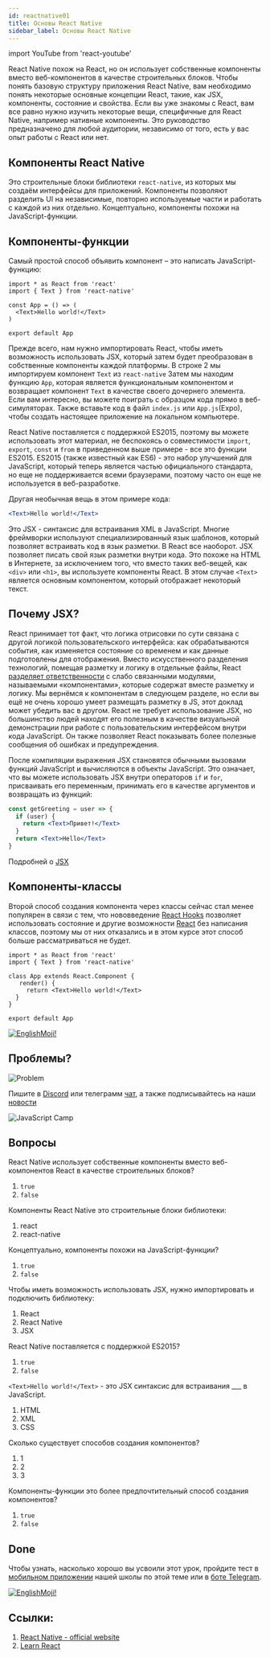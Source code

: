 ```yaml
---
id: reactnative01
title: Основы React Native
sidebar_label: Основы React Native
---
```

import YouTube from 'react-youtube'

<YouTube videoId="dZxmaET2swQ" />

React Native похож на React, но он использует собственные компоненты вместо веб-компонентов в качестве строительных блоков. Чтобы понять базовую структуру приложения React Native, вам необходимо понять некоторые основные концепции React, такие, как JSX, компоненты, состояние и свойства. Если вы уже знакомы с React, вам все равно нужно изучить некоторые вещи, специфичные для React Native, например нативные компоненты. Это руководство предназначено для любой аудитории, независимо от того, есть у вас опыт работы с React или нет.

## Компоненты React Native

Это строительные блоки библиотеки `react-native`, из которых мы создаём интерфейсы для приложений.
Компоненты позволяют разделить UI на независимые, повторно используемые части и работать с каждой из них отдельно.
Концептуально, компоненты похожи на JavaScript-функции.

## Компоненты-функции

Самый простой способ объявить компонент – это написать JavaScript-функцию:

```SnackPlayer name=index.js
import * as React from 'react'
import { Text } from 'react-native'

const App = () => (
  <Text>Hello world!</Text>
)

export default App
```

Прежде всего, нам нужно импортировать React, чтобы иметь возможность использовать JSX, который затем будет преобразован в собственные компоненты каждой платформы.
В строке 2 мы импортируем компонент `Text` из `react-native`
Затем мы находим функцию `App`, которая является функциональным компонентом и возвращает компонент `Text` в качестве своего дочернего элемента.
Если вам интересно, вы можете поиграть с образцом кода прямо в веб-симуляторах. Также вставьте код в файл `index.js` или `App.js`(Expo), чтобы создать настоящее приложение на локальном компьютере.

React Native поставляется с поддержкой ES2015, поэтому вы можете использовать этот материал, не беспокоясь о совместимости `import`, `export`, `const` и `from` в приведенном выше примере - все это функции ES2015. ES2015 (также известный как ES6) - это набор улучшений для JavaScript, который теперь является частью официального стандарта, но еще не поддерживается всеми браузерами, поэтому часто он еще не используется в веб-разработке.

Другая необычная вещь в этом примере кода:

```jsx
<Text>Hello world!</Text>
```

Это JSX - синтаксис для встраивания XML в JavaScript. Многие фреймворки используют специализированный язык шаблонов, который позволяет встраивать код в язык разметки. В React все наоборот. JSX позволяет писать свой язык разметки внутри кода. Это похоже на HTML в Интернете, за исключением того, что вместо таких веб-вещей, как `<div>` или `<h1>`, вы используете компоненты React. В этом случае `<Text>` является основным компонентом, который отображает некоторый текст.

## Почему JSX?

React принимает тот факт, что логика отрисовки по сути связана с другой логикой пользовательского интерфейса: как обрабатываются события, как изменяется состояние со временем и как данные подготовлены для отображения.
Вместо искусственного разделения технологий, помещая разметку и логику в отдельные файлы, React [разделяет ответственности](https://ru.wikipedia.org/wiki/%D0%A0%D0%B0%D0%B7%D0%B4%D0%B5%D0%BB%D0%B5%D0%BD%D0%B8%D0%B5_%D0%BE%D1%82%D0%B2%D0%B5%D1%82%D1%81%D1%82%D0%B2%D0%B5%D0%BD%D0%BD%D0%BE%D1%81%D1%82%D0%B8) с слабо связанными модулями, называемыми «компонентами», которые содержат вместе разметку и логику. Мы вернёмся к компонентам в следующем разделе, но если вы ещё не очень хорошо умеет размещать разметку в JS, этот доклад может убедить вас в другом.
React не требует использование JSX, но большинство людей находят его полезным в качестве визуальной демонстрации при работе с пользовательским интерфейсом внутри кода JavaScript. Он также позволяет React показывать более полезные сообщения об ошибках и предупреждения.

После компиляции выражения JSX становятся обычными вызовами функций JavaScript и вычисляются в объекты JavaScript.
Это означает, что вы можете использовать JSX внутри операторов `if` и `for`, присваивать его переменным, принимать его в качестве аргументов и возвращать из функций:

```jsx
const getGreeting = user => {
  if (user) {
    return <Text>Привет!</Text>
  }
  return <Text>Hello</Text>
}
```

Подробней о [JSX](https://ru.react.js.org/docs/introducing-jsx.html)

## Компоненты-классы

Второй способ создания компонента через классы сейчас стал менее популярен в связи с тем, что нововведение [React Hooks](https://ru.reactjs.org/docs/hooks-intro.html) позволяет использовать состояние и другие возможности [React](https://ru.reactjs.org) без написания классов, поэтому мы от них отказались и в этом курсе этот способ больше рассматриваться не будет.

```SnackPlayer name=index.js
import * as React from 'react'
import { Text } from 'react-native'

class App extends React.Component {
   render() {
     return <Text>Hello world!</Text>
  }
}

export default App
```


[![EnglishMoji!](/img/logo/NeuroCoder.png)](https://vk.com/neurocoder)

## Проблемы?

![Problem](https://media.giphy.com/media/xTiTnGeUsWOEwsGoG4/giphy.gif)

Пишите в [Discord](https://discord.gg/6GDAfXn) или телеграмм [чат](https://t.me/jscampapp), а также подписывайтесь на наши [новости](https://t.me/javascriptapp)

![JavaScript Camp](/img/bandlink.png)

## Вопросы

React Native использует собственные компоненты вместо веб-компонентов React в качестве строительных блоков?

1. `true`
2. `false`

Компоненты React Native это строительные блоки библиотеки:

1. react
2. react-native

Концептуально, компоненты похожи на JavaScript-функции?

1. `true`
2. `false`

Чтобы иметь возможность использовать JSX, нужно импортировать и подключить библиотеку:

1. React
2. React Native
3. JSX

React Native поставляется с поддержкой ES2015?

1. `true`
2. `false`

`<Text>Hello world!</Text>` - это JSX синтаксис для встраивания \_\_\_ в JavaScript.

1. HTML
2. XML
3. CSS

Сколько существует способов создания компонентов?

1. 1
2. 2
3. 3

Компоненты-функции это более предпочтительный способ создания компонентов?

1. `true`
2. `false`

## Done 
Чтобы узнать, насколько хорошо вы усвоили этот урок, пройдите тест в [мобильном приложении](http://onelink.to/njhc95) нашей школы по этой теме или в [боте Telegram](https://t.me/javascriptcamp_bot).

[![EnglishMoji!](/img/logo/NeuroCoder.png)](https://vk.com/neurocoder)

## Ссылки:

1. [React Native - official website](https://reactnative.dev/docs/tutorial)
2. [Learn React](https://learn-reactjs.ru/basics/components-and-props)



